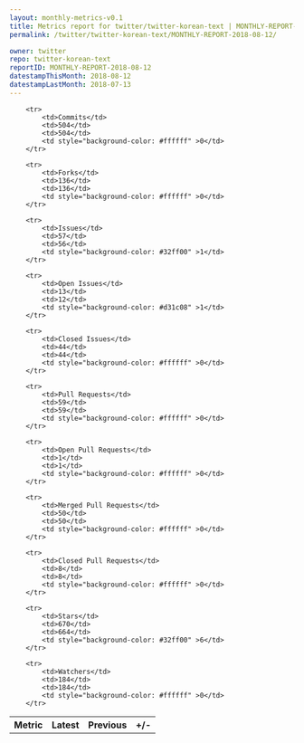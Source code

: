 ```yaml
---
layout: monthly-metrics-v0.1
title: Metrics report for twitter/twitter-korean-text | MONTHLY-REPORT-2018-08-12 | 2018-08-12
permalink: /twitter/twitter-korean-text/MONTHLY-REPORT-2018-08-12/

owner: twitter
repo: twitter-korean-text
reportID: MONTHLY-REPORT-2018-08-12
datestampThisMonth: 2018-08-12
datestampLastMonth: 2018-07-13
---
```



<table style="width: 100%;">
    <tr>
        <th>Metric</th>
        <th>Latest</th>
        <th>Previous</th>
        <th>+/-</th>
    </tr>

        <tr>
            <td>Commits</td>
            <td>504</td>
            <td>504</td>
            <td style="background-color: #ffffff" >0</td>
        </tr>
        
        <tr>
            <td>Forks</td>
            <td>136</td>
            <td>136</td>
            <td style="background-color: #ffffff" >0</td>
        </tr>
        
        <tr>
            <td>Issues</td>
            <td>57</td>
            <td>56</td>
            <td style="background-color: #32ff00" >1</td>
        </tr>
        
        <tr>
            <td>Open Issues</td>
            <td>13</td>
            <td>12</td>
            <td style="background-color: #d31c08" >1</td>
        </tr>
        
        <tr>
            <td>Closed Issues</td>
            <td>44</td>
            <td>44</td>
            <td style="background-color: #ffffff" >0</td>
        </tr>
        
        <tr>
            <td>Pull Requests</td>
            <td>59</td>
            <td>59</td>
            <td style="background-color: #ffffff" >0</td>
        </tr>
        
        <tr>
            <td>Open Pull Requests</td>
            <td>1</td>
            <td>1</td>
            <td style="background-color: #ffffff" >0</td>
        </tr>
        
        <tr>
            <td>Merged Pull Requests</td>
            <td>50</td>
            <td>50</td>
            <td style="background-color: #ffffff" >0</td>
        </tr>
        
        <tr>
            <td>Closed Pull Requests</td>
            <td>8</td>
            <td>8</td>
            <td style="background-color: #ffffff" >0</td>
        </tr>
        
        <tr>
            <td>Stars</td>
            <td>670</td>
            <td>664</td>
            <td style="background-color: #32ff00" >6</td>
        </tr>
        
        <tr>
            <td>Watchers</td>
            <td>184</td>
            <td>184</td>
            <td style="background-color: #ffffff" >0</td>
        </tr>
        
</table>

